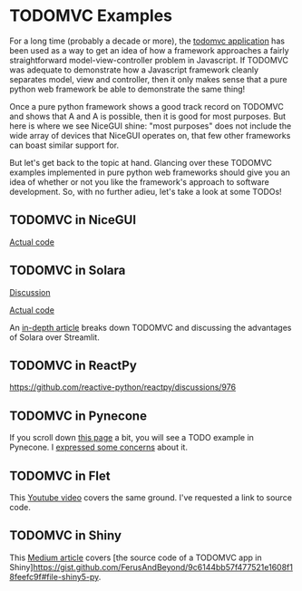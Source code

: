 # TODOMVC Examples

For a long time (probably a decade or more), the [todomvc application](https://todomvc.com) has been used as a way to get an idea of how a framework approaches a fairly straightforward model-view-controller problem in Javascript. If TODOMVC was adequate to demonstrate how a Javascript framework cleanly separates model, view and controller, then it only makes sense that a pure python web framework be able to demonstrate the same thing!

Once a pure python framework shows a good track record on TODOMVC and shows that A and A is possible, then it is good for most purposes. But here is where
we see NiceGUI shine: "most purposes" does not include the wide array of devices
that NiceGUI operates on, that few other frameworks can boast similar support for.

But let's get back to the topic at hand. Glancing over these TODOMVC examples implemented in pure python web frameworks should give you an idea of whether or not you like the framework's approach to software development. So, with no further adieu, let's take a look at some TODOs!


## TODOMVC in NiceGUI

[Actual code](https://github.com/zauberzeug/nicegui/blob/main/examples/todo_list/main.py)

## TODOMVC in Solara

[Discussion](https://solara.dev/examples/utilities/todo)

[Actual code](https://github.com/widgetti/solara/blob/master/solara/website/pages/examples/utilities/todo.py)

An [in-depth article](https://itnext.io/webapps-in-python-with-solara-a-streamlit-killer-ab6fcc7bf5d7) breaks down TODOMVC and discussing the advantages of Solara over Streamlit.

## TODOMVC in ReactPy

https://github.com/reactive-python/reactpy/discussions/976

## TODOMVC in Pynecone

If you scroll down [this page](https://pynecone.io/docs/library/layout/foreach) a bit, you will see a TODO example in Pynecone. I [expressed some concerns](https://github.com/pynecone-io/pynecone/discussions/1018#discussioncomment-5911321) about it.

## TODOMVC in Flet

This [Youtube video](https://www.youtube.com/watch?v=Tucr8Ta-kq4) covers the same ground. I've requested a link to source code.

## TODOMVC in Shiny

This [Medium article](https://levelup.gitconnected.com/building-a-to-do-app-with-shiny-for-python-e2982a0c2d78) covers [the source code of a TODOMVC app in Shiny]https://gist.github.com/FerusAndBeyond/9c6144bb57f477521e1608f18feefc9f#file-shiny5-py.
